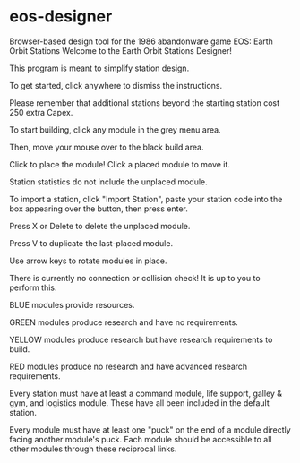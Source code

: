 # eos-designer
Browser-based design tool for the 1986 abandonware game EOS: Earth Orbit Stations
Welcome to the Earth Orbit Stations Designer!

This program is meant to simplify station design.

To get started, click anywhere to dismiss the instructions.

Please remember that additional stations beyond the starting station cost 250 extra Capex.

To start building, click any module in the grey menu area.

Then, move your mouse over to the black build area.

Click to place the module! Click a placed module to move it.

Station statistics do not include the unplaced module.

To import a station, click \"Import Station\", paste your station code into the box appearing over the button, then press enter.

Press X or Delete to delete the unplaced module.

Press V to duplicate the last-placed module.

Use arrow keys to rotate modules in place.

There is currently no connection or collision check! It is up to you to perform this.

BLUE modules provide resources. 

GREEN modules produce research and have no requirements.

YELLOW modules produce research but have research requirements to build. 

RED modules produce no research and have advanced research requirements.

Every station must have at least a command module, life support, galley & gym, and logistics module. These have all been included in the default station.

Every module must have at least one "puck" on the end of a module directly facing another module's puck. Each module should be accessible to all other modules through these reciprocal links.
